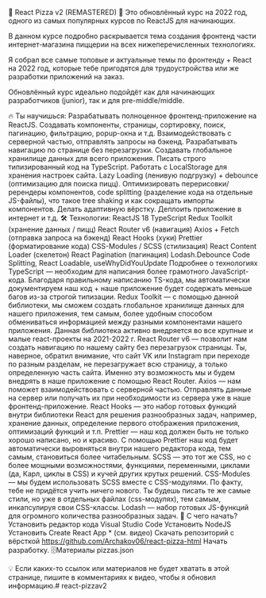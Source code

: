 🍕 React Pizza v2 (REMASTERED) 🍕
Это обновлённый курс на 2022 год, одного из самых популярных курсов по ReactJS для начинающих.

В данном курсе подробно раскрывается тема создания фронтенд части интернет-магазина пиццерии на всех нижеперечисленных технологиях.

Я собрал все самые топовые и актуальные темы по фронтенду + React на 2022 год, которые тебе пригодятся для трудоустройства или же разработки приложений на заказ.

Обновлённый курс идеально подойдёт как для начинающих разработчиков (junior), так и для pre-middle/middle.

🔥 Ты научишься:
Разрабатывать полноценное фронтенд-приложение на ReactJS.
Создавать компоненты, страницы, сортировку, поиск, пагинацию, фильтрацию, popup-окна и т.д.
Взаимодействовать с серверной частью, отправлять запросы на бэкенд.
Разрабатывать навигацию по странице без перезагрузки.
Создавать глобальное хранилище данных для всего приложения.
Писать строго типизированный код на TypeScript.
Работать с LocalStorage для хранения настроек сайта.
Lazy Loading (ленивую подгрузку) + debounce (оптимизацию для поиска пицц).
Оптимизировать перерисовки/ререндеры компонентов, code splitting (разделение кода на отдельные JS-файлы), что такое tree shaking и как сокращать импорты компонентов.
Делать адаптивную вёрстку.
Деплоить приложение в интернет
и т.д.
🛠 Технологии:
ReactJS 18
TypeScript
Redux Toolkit (хранение данных / пицц)
React Router v6 (навигация)
Axios + Fetch (отправка запроса на бэкенд)
React Hooks (хуки)
Prettier (форматирование кода)
CSS-Modules / SCSS (стилизация)
React Content Loader (скелетон)
React Pagination (пагинация)
Lodash.Debounce
Code Splitting, React Loadable, useWhyDidYouUpdate
Подробнее о технологиях
TypeScript — необходим для написания более грамотного JavaScript-кода. Благодаря правильному написанию TS-кода, мы автоматически документируем наш код + наше приложение будет содержать меньше багов из-за строгой типизации.
Redux Toolkit — с помощью данной библиотеки, мы сможем создать глобальное хранилище данных для нашего приложения, тем самым, более удобным способом обмениваться информацией между разными компонентами нашего приложения. Данная библиотека активно внедряется во все крупные и малые react-проекты на 2021-2022 г.
React Router v6 — позволит нам создать навигацию по нашему сайту без перезагрузок страницы. Ты, наверное, обратил внимание, что сайт VK или Instagram при переходе по разным разделам, не перезагружает всю страницу, а только определенную часть сайта. Именно эту возможность мы и будем внедрять в наше приложение с помощью React Router.
Axios — нам поможет взаимодействовать с серверной частью. Отправлять данные на сервер или получать их при необходимости из сервера уже в наше фронтенд-приложение.
React Hooks — это набор готовых функций внутри библиотеки React для решения разнообразных задач, например, хранение данных, определение первого отображения приложения, оптимизаций функций и т.п.
Prettier — наш код должен быть не только хорошо написано, но и красиво. С помощью Prettier наш код будет автоматически выровняться внутри нашего редактора кода, тем самым, становиться более читабельным.
SCSS — это тот же CSS, но с более мощными возможностями, функциями, переменными, циклами (да, Карл, циклы в CSS) и кучей других крутых решений.
CSS-Modules — мы будем использовать SCSS вместе с CSS-модулями. По факту, тебе не придётся учить ничего нового. Ты будешь писать те же самые стили, но уже в отдельных файлах (css-модулях), тем самым, инкапсулируя свои CSS-классы.
Lodash — набор готовых JS-функций для огромного количества разнообразных задач.
👀 С чего начать?
Установить редактор кода Visual Studio Code
Установить NodeJS
Установить Create React App * (см. видео)
Скачать репозиторий с вёрсткой https://github.com/Archakov06/react-pizza-html
Начать разработку.
🗄Материалы
pizzas.json

💡 Если каких-то ссылок или материалов не будет хватать в этой странице, пишите в комментариях к видео, чтобы я обновил информацию.# react-pizzav2
